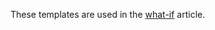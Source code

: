 These templates are used in the [what-if](https://docs.microsoft.com/azure/azure-resource-manager/templates/deploy-what-if) article.
